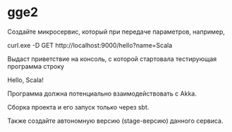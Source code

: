 # gge2

Создайте микросервис, который при передаче параметров, например, 

curl.exe -D GET http://localhost:9000/hello?name=Scala

Выдаст приветствие на консоль, с которой стартовала тестирующая программа строку

Hello, Scala!

Программа должна потенциально взаимодействовать с Akka.

Сборка проекта и его запуск только через sbt.

Также создайте автономную версию (stage-версию) данного сервиса.
